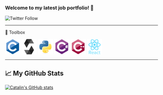 ### Welcome to my latest job portfolio! 👋
![Twitter Follow](https://img.shields.io/twitter/follow/brandon_ponce1?style=social)








---

🧰 Toolbox

<img src="https://github.com/devicons/devicon/blob/master/icons/c/c-original.svg" alt="C Logo" width="50" height="50"/>
<img src="https://github.com/devicons/devicon/blob/master/icons/solidity/solidity-original.svg" alt="Solidity Logo" width="50" height="50"/>
<img src="https://github.com/devicons/devicon/blob/master/icons/python/python-original.svg" alt="python" width="50" height="50"/>
<img src="https://github.com/devicons/devicon/blob/master/icons/csharp/csharp-original.svg" alt="Solidity Logo" width="50" height="50"/>
<img src="https://github.com/devicons/devicon/blob/master/icons/cplusplus/cplusplus-original.svg" alt="C Logo" width="50" height="50"/>
<img src="https://github.com/devicons/devicon/blob/master/icons/react/react-original-wordmark.svg" alt="Solidity Logo" width="50" height="50"/>
 

---
## &#x1f4c8; My GitHub Stats

[![Catalin's GitHub stats](https://github-readme-stats.vercel.app/api?username=Br4ndonP0nce&theme=radical)](https://github.com/anuraghazra/github-readme-stats)

